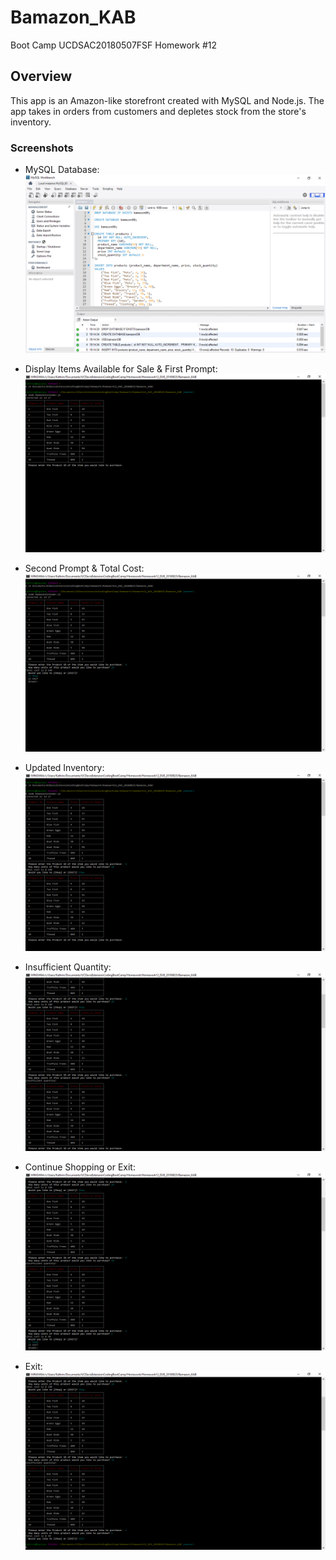 # Bamazon_KAB
Boot Camp UCDSAC20180507FSF Homework #12

## Overview
This app is an Amazon-like storefront created with MySQL and Node.js. The app takes in orders from customers and depletes stock from the store's inventory.

### Screenshots

* MySQL Database:
![](https://github.com/kbyard/Bamazon_KAB/blob/master/Screenshots/01.png)

* Display Items Available for Sale & First Prompt:
![](https://github.com/kbyard/Bamazon_KAB/blob/master/Screenshots/02.png)

* Second Prompt & Total Cost:
![](https://github.com/kbyard/Bamazon_KAB/blob/master/Screenshots/03.png)

* Updated Inventory:
![](https://github.com/kbyard/Bamazon_KAB/blob/master/Screenshots/04.png)

* Insufficient Quantity:
![](https://github.com/kbyard/Bamazon_KAB/blob/master/Screenshots/05.png)

* Continue Shopping or Exit:
![](https://github.com/kbyard/Bamazon_KAB/blob/master/Screenshots/06.png)

* Exit:
![](https://github.com/kbyard/Bamazon_KAB/blob/master/Screenshots/07.png)